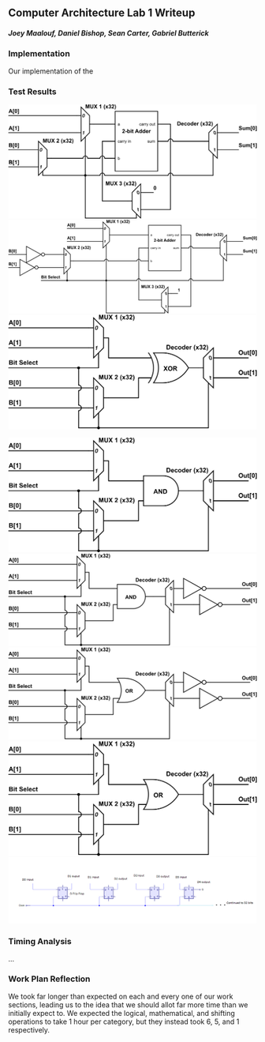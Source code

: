 ## Computer Architecture Lab 1 Writeup

##### Joey Maalouf, Daniel Bishop, Sean Carter, Gabriel Butterick


### Implementation
Our implementation of the 

### Test Results
![add ](Images/Adder.PNG)
![sub ](Images/Subtractor.png)
![xor ](Images/Xor.png)
<!--- ![slt ](Images/) -->
![and ](Images/And.png)
![nand](Images/Nand.png)
![nor ](Images/Nor.png)
![or  ](Images/Or.png)
![shft](Images/Shifter.png)

### Timing Analysis
...

### Work Plan Reflection
We took far longer than expected on each and every one of our work sections, leading us to the idea that we should allot far more time than we initially expect to. We expected the logical, mathematical, and shifting operations to take 1 hour per category, but they instead took 6, 5, and 1 respectively.
